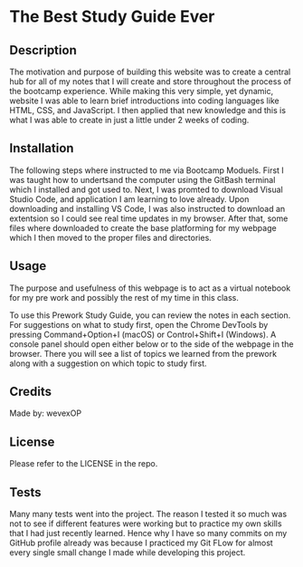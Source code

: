 # The Best Study Guide Ever

## Description

The motivation and purpose of building this website was to create a central hub for all of my notes that I will create and store throughout the process of the bootcamp experience. While making this very simple, yet dynamic, website I was able to learn brief introductions into coding languages like HTML, CSS, and JavaScript. I then applied that new knowledge and this is what I was able to create in just a little under 2 weeks of coding.  

## Installation

The following steps where instructed to me via Bootcamp Moduels.
First I was taught how to undertsand the computer using the GitBash terminal which I installed and got used to. Next, I was promted to download Visual Studio Code, and application I am learning to love already. Upon downloading and installing VS Code, I was also instructed to download an extentsion so I could see real time updates in my browser. After that, some files where downloaded to create the base platforming for my webpage which I then moved to the proper files and directories.  

## Usage

The purpose and usefulness of this webpage is to act as a virtual notebook for my pre work and possibly the rest of my time in this class.

To use this Prework Study Guide, you can review the notes in each section. For suggestions on what to study first, open the Chrome DevTools by pressing Command+Option+I (macOS) or Control+Shift+I (Windows). A console panel should open either below or to the side of the webpage in the browser. There you will see a list of topics we learned from the prework along with a suggestion on which topic to study first.

## Credits

Made by: wevexOP

## License

Please refer to the LICENSE in the repo.

## Tests

Many many tests went into the project. The reason I tested it so much was not to see if different features were working but to practice my own skills that I had just recently learned. Hence why I have so many commits on my GitHub profile already was because I practiced my Git FLow for almost every single small change I made while developing this project.  
